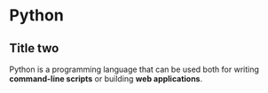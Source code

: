 # Python
## Title two

Python is a programming language that can be used both for writing **command-line scripts** or building **web applications**.
